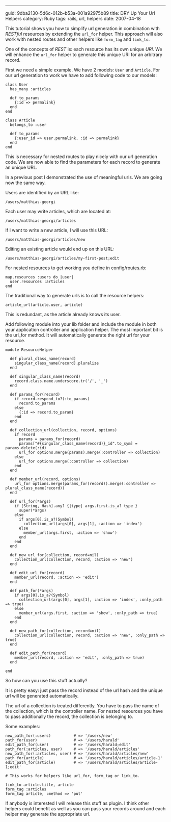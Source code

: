 --- 
guid: 9dba2130-5d6c-012b-b53a-001a92975b89
title: DRY Up Your Url Helpers
category: Ruby
tags: rails, url, helpers
date: 2007-04-18

This tutorial shows you how to simplify url generation in combination
with _RESTful_ resources by extending the `url_for` helper. This approach
will also work with nested routes and other helpers like `form_tag` and
`link_to`.

One of the concepts of _REST_ is: each resource has its own unique
_URI_. We will enhance the `url_for` helper to generate this unique URI
for an arbitrary record.

First we need a simple example. We have 2 models: `User` and
`Article`. For our url generation to work we have to add following code
to our models:

    class User
      has_many :articles
     
      def to_params
        {:id => permalink}
      end
    end
     
    class Article
      belongs_to :user
     
      def to_params
        {:user_id => user.permalink, :id => permalink}
      end
    end

This is necessary for nested routes to play nicely with our url
generation code. We are now able to find the parameters for each
record to generate an unique URL.

In a previous post I demonstrated the use of meaningful urls. We are
going now the same way.

Users are identified by an URL like:

    /users/matthias-georgi

Each user may write articles, which are located at:

    /users/matthias-georgi/articles

If I want to write a new article, I will use this URL:

    /users/matthias-georgi/articles/new

Editing an existing article would end up on this URL:

    /users/matthias-georgi/articles/my-first-post;edit


For nested resources to get working you define in config/routes.rb:

    map.resources :users do |user|
      user.resources :articles
    end

The traditional way to generate urls is to call the resource helpers:

    article_url(article.user, article)


This is redundant, as the article already knows its user.

Add following module into your lib folder and include the module in
both your application controller and application helper. The most
important bit is the url_for method. It will automatically generate
the right url for your resource.

    module ResourceHelper
     
      def plural_class_name(record)
        singular_class_name(record).pluralize
      end
     
      def singular_class_name(record)
        record.class.name.underscore.tr('/', '_')
      end
     
      def params_for(record)
        if record.respond_to?(:to_params)
          record.to_params
        else
          {:id => record.to_param}
        end
      end
     
      def collection_url(collection, record, options)
        if record
          params = params_for(record)
          params["#{singular_class_name(record)}_id".to_sym] = params.delete(:id)
          url_for options.merge(params).merge(:controller => collection)
        else
          url_for options.merge(:controller => collection)
        end
      end
     
      def member_url(record, options)
        url_for options.merge(params_for(record)).merge(:controller => plural_class_name(record))
      end
     
      def url_for(*args)
        if [String, Hash].any? {|type| args.first.is_a? type }
          super(*args)
        else
          if args[0].is_a?(Symbol)
            collection_url(args[0], args[1], :action => 'index')
          else
            member_url(args.first, :action => 'show')
          end
        end
      end
     
      def new_url_for(collection, record=nil)
        collection_url(collection, record, :action => 'new')
      end
     
      def edit_url_for(record)
        member_url(record, :action => 'edit')
      end
     
      def path_for(*args)
        if args[0].is_a?(Symbol)
          collection_url(args[0], args[1], :action => 'index', :only_path => true)
        else
          member_url(args.first, :action => 'show', :only_path => true)
        end
      end
     
      def new_path_for(collection, record=nil)
        collection_url(collection, record, :action => 'new', :only_path => true)
      end
     
      def edit_path_for(record)
        member_url(record, :action => 'edit', :only_path => true)
      end
     
    end

So how can you use this stuff actually?

It is pretty easy: just pass the record instead of the url hash and
the unique url will be generated automatically.

The url of a collection is treated differently. You have to pass the
name of the collection, which is the controller name. For nested
resources you have to pass additionally the record, the collection is
belonging to.

Some examples:

    new_path_for(:users)          # => '/users/new'
    path_for(user)                # => '/users/harald'
    edit_path_for(user)           # => '/users/harald;edit'
    path_for(:articles, user)     # => '/users/harald/articles'
    new_path_for(:articles, user) # => '/users/harald/articles/new'
    path_for(article)             # => '/users/harald/articles/article-1'
    edit_path_for(article)        # => '/users/harald/articles/article-1;edit'
     
    # This works for helpers like url_for, form_tag or link_to. 
     
    link_to article.title, article
    form_tag :articles
    form_tag article, :method => 'put'

If anybody is interested I will release this stuff as plugin. I think
other helpers could benefit as well as you can pass your records
around and each helper may generate the appropriate url.
